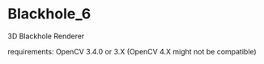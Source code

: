 # Blackhole_6
 3D Blackhole Renderer


requirements: OpenCV 3.4.0 or 3.X (OpenCV 4.X might not be compatible)
